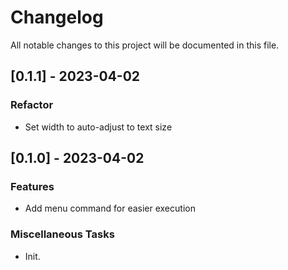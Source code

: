 # Changelog

All notable changes to this project will be documented in this file.

## [0.1.1] - 2023-04-02

### Refactor

- Set width to auto-adjust to text size

## [0.1.0] - 2023-04-02

### Features

- Add menu command for easier execution

### Miscellaneous Tasks

- Init.

<!-- generated by git-cliff -->
